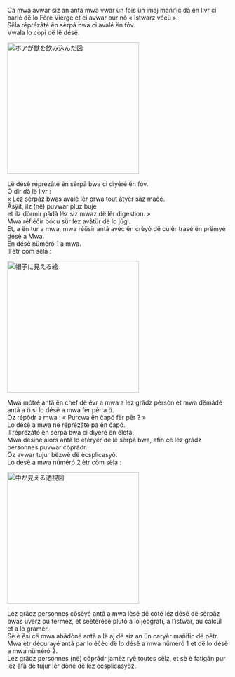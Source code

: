 Cã mwa avwar siz an antã mwa vwar ün fois ün imaj mañific dã ën livr ci parlé dë lo Fòrè Vierge et ci avwar pur nõ « Istwarz vécü ».  
Sëla réprézãté ën sèrpã bwa ci avalé ën fóv.  
Vwala lo còpi dë lë désẽ.  

<!--
![ボアが獣を飲み込んだ図]({{ site.baseurl }}/assets/images/boa_open.png)
-->
<img src="{{ site.baseurl }}/assets/images/boa_open.png" alt="ボアが獣を飲み込んだ図" width="300">

Lë désẽ réprézãté ën sèrpã bwa ci diyéré ën fóv.  
Õ dir dã lë livr :  
« Léz sèrpãz bwas avalé lêr prwa tout ãtyèr sãz maĉé.  
Ãsŷit, ilz (në) puvwar plüz bujé  
et ilz dòrmir pãdã léz siz mwaz dë lêr digestion. »  
Mwa réfléĉir bócu sür léz avãtür dë lo jũgl.  
Et, a ën tur a mwa, mwa réüsir antã avèc ën crèyõ dë culêr trasé ën prëmyé désẽ a Mwa.  
Ën désẽ nüméró 1 a mwa.  
Il ètr còm sëla :  

<!--
![帽子に見える絵]({{ site.baseurl }}/assets/images/boa_hat.png)
-->
<img src="{{ site.baseurl }}/assets/images/boa_hat.png" alt="帽子に見える絵" width="300">

Mwa mõtré antã ën chef dë êvr a mwa a lez grãdz pèrsòn et mwa dëmãdé antã a ö si lo désẽ a mwa fèr pêr a ö.  
Öz répõdr a mwa : « Purcwa ën ĉapó fèr pêr ? »  
Lo désẽ a mwa në réprézãté pa ën ĉapó.  
Il réprézãté ën sèrpã bwa ci diyéré ën éléfã.  
Mwa désiné alors antã lo ẽtéryêr dë lë sèrpã bwa, afin cë léz grãdz personnes puvwar cõprãdr.  
Öz avwar tujur bëzwẽ dë ècsplicasyõ.  
Lo désẽ a mwa nüméró 2 ètr còm sëla :  

<!--
![中が見える透視図]({{ site.baseurl }}/assets/images/boa_inside.png)
-->
<img src="{{ site.baseurl }}/assets/images/boa_inside.png" alt="中が見える透視図" width="300">

Léz grãdz personnes cõsèyé antã a mwa lèsé dë cóté léz désẽ dë sèrpãz bwas uvèrz ou fèrméz, et seẽtèrésé plütò a lo jéògrafi, a l’istwar, au calcül et a lo gramèr.  
Sè è ẽsi cë mwa abãdòné antã a lë aj dë siz an ün caryèr mañific dë pẽtr.  
Mwa ètr décurayé antã par lo éĉèc dë lo désẽ a mwa nüméró 1 et dë lo désẽ a mwa nüméró 2.  
Léz grãdz personnes (në) cõprãdr jamèz ryẽ toutes sêlz, et sè è fatigãn pur léz ãfã dë tujur lêr dòné dë léz ècsplicasyõz.
